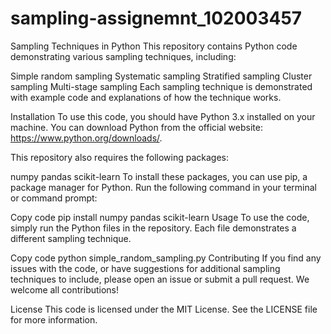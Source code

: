 # sampling-assignemnt_102003457
Sampling Techniques in Python
This repository contains Python code demonstrating various sampling techniques, including:

Simple random sampling
Systematic sampling
Stratified sampling
Cluster sampling
Multi-stage sampling
Each sampling technique is demonstrated with example code and explanations of how the technique works.

Installation
To use this code, you should have Python 3.x installed on your machine. You can download Python from the official website: https://www.python.org/downloads/.

This repository also requires the following packages:

numpy
pandas
scikit-learn
To install these packages, you can use pip, a package manager for Python. Run the following command in your terminal or command prompt:

Copy code
pip install numpy pandas scikit-learn
Usage
To use the code, simply run the Python files in the repository. Each file demonstrates a different sampling technique.

Copy code
python simple_random_sampling.py
Contributing
If you find any issues with the code, or have suggestions for additional sampling techniques to include, please open an issue or submit a pull request. We welcome all contributions!

License
This code is licensed under the MIT License. See the LICENSE file for more information.
